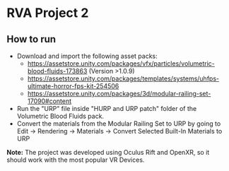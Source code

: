 # RVA Project 2

## How to run

- Download and import the following asset packs:
    - https://assetstore.unity.com/packages/vfx/particles/volumetric-blood-fluids-173863 (Version >1.0.9)
    - https://assetstore.unity.com/packages/templates/systems/uhfps-ultimate-horror-fps-kit-254506
    - https://assetstore.unity.com/packages/3d/modular-railing-set-17090#content
- Run the "URP" file inside "HURP and URP patch" folder of the Volumetric Blood Fluids pack.
- Convert the materials from the Modular Railing Set to URP by going to Edit -> Rendering -> Materials -> Convert Selected Built-In Materials to URP

**Note:** The project was developed using Oculus Rift and OpenXR, so it should work with the most popular VR Devices.